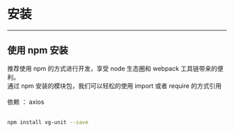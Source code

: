 # 安装

----

## 使用 npm 安装
推荐使用 npm 的方式进行开发，享受 node 生态圈和 webpack 工具链带来的便利。<br/>
通过 npm 安装的模块包，我们可以轻松的使用 import 或者 require 的方式引用<br/><br/>
依赖 ： axios<br/>
<br/>

```bash
npm install vg-unit --save
```
<div></div>
